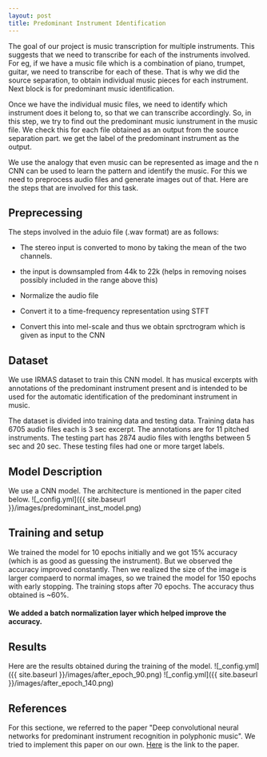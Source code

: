 ```yaml
---
layout: post
title: Predominant Instrument Identification 
---
```


The goal of our project is music transcription for multiple instruments. This suggests that we need to transcribe for each of the instruments involved. For eg, if we have a music file which is a combination of piano, trumpet, guitar, we need to transcribe for each of these. That is why we did the source separation, to obtain individual music pieces for each instrument. Next block is for predominant music identification.

Once we have the individual music files, we need to identify which instrument does it belong to, so that we can transcribe accordingly. So, in this step, we try to find out the predominant music iunstrument in the music file.
We check this for each file obtained as an output from the source separation part. we get the label of the predominant instrument as the output.

We use the analogy that even music can be represented as image and the n CNN can be used to learn the pattern and identify the music. For this we need to preprocess audio files and generate images out of that. 
Here are the steps that are involved for this task.

## Preprecessing
The steps involved in the  aduio file (.wav format) are as follows:
- The stereo input is converted to mono by taking the mean of the two channels.
+ the input is downsampled from 44k to 22k (helps in removing noises possibly included in the range above this)
- Normalize the audio file
+ Convert it to a time-frequency representation using STFT
- Convert this into mel-scale and thus we obtain sprctrogram which is given as input to the CNN

## Dataset
We use IRMAS dataset to train this CNN model. It has musical excerpts with annotations of the predominant instrument present and is intended to be used for the automatic identification of the predominant instrument in music.

The dataset is divided into training data and testing data. Training data has 6705 audio files each is 3 sec excerpt.
The annotations are for 11 pitched instruments. The testing part has 2874 audio files with lengths between 5 sec and 20 sec. These testing files had one or more target labels.

## Model Description
We use a CNN model. The architecture is mentioned in the paper cited below. 
![_config.yml]({{ site.baseurl }}/images/predominant_inst_model.png)


## Training and setup
We trained the model for 10 epochs initially and we got 15% accuracy (which is as good as guessing the instrument). But we observed the accuracy improved constantly. Then we realized the size of the image is larger compaerd to normal images, so we trained the model for 150 epochs with early stopping. The training stops after 70 epochs. The accuracy thus obtained is ~60%.

#### We added a batch normalization layer which helped improve the accuracy.

## Results
Here are the results obtained during the training of the model.
![_config.yml]({{ site.baseurl }}/images/after_epoch_90.png)
![_config.yml]({{ site.baseurl }}/images/after_epoch_140.png)


## References

For this sectione, we referred to the paper "Deep convolutional neural networks for predominant
instrument recognition in polyphonic music". We tried to implement this paper on our own. [Here](https://arxiv.org/pdf/1605.09507.pdf) is the link to the paper.
